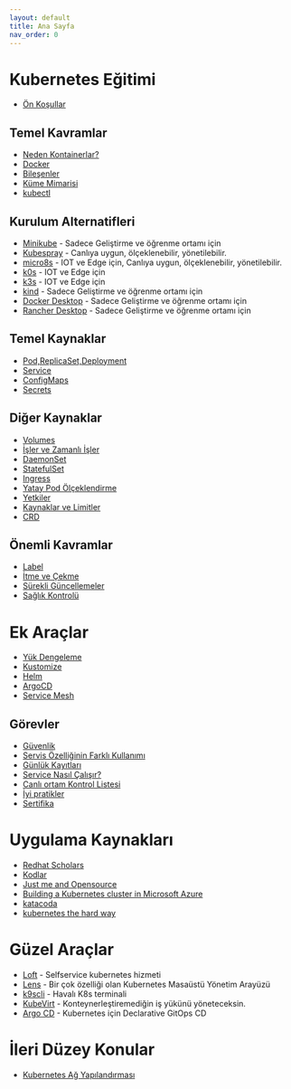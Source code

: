 ```yaml
---
layout: default
title: Ana Sayfa
nav_order: 0
---
```



# Kubernetes Eğitimi
 
* [Ön Koşullar](docs/prerequests.html)

## Temel Kavramlar
* [Neden Kontainerlar?](docs/01-temel-kavramlar/neden.html)
* [Docker](docs/01-temel-kavramlar/docker.html)
* [Bileşenler](docs/01-temel-kavramlar/bilesen.html)
* [Küme Mimarisi](docs/01-temel-kavramlar/mimari.html)
* [kubectl](docs/01-temel-kavramlar/kubectl.html)

## Kurulum Alternatifleri 

* [Minikube](docs/02-kurulum/minikube.html) - Sadece Geliştirme ve öğrenme ortamı için
* [Kubespray](docs/02-kurulum/kubespray.html) - Canlıya uygun, ölçeklenebilir, yönetilebilir. 
* [micro8s](docs/02-kurulum/micro8s.html) - IOT ve Edge için, Canlıya uygun, ölçeklenebilir, yönetilebilir. 
* [k0s](https://github.com/k0sproject/k0s) - IOT ve Edge için
* [k3s](https://k3s.io/) - IOT ve Edge için
* [kind](https://kind.sigs.k8s.io/) - Sadece Geliştirme ve öğrenme ortamı için
* [Docker Desktop](https://www.docker.com/products/docker-desktop) - Sadece Geliştirme ve öğrenme ortamı için
* [Rancher Desktop](https://rancherdesktop.io/) - Sadece Geliştirme ve öğrenme ortamı için

## Temel Kaynaklar

* [Pod,ReplicaSet,Deployment](docs/03-kaynaklar-temel/pod-rs-deployment.html)
* [Service](docs/03-kaynaklar-temel/service.html)
* [ConfigMaps](docs/03-kaynaklar-temel/configmaps.html)
* [Secrets](docs/03-kaynaklar-temel/secrets.html)

## Diğer Kaynaklar

* [Volumes](docs/04-kaynaklar-diger/volumes.html)
* [İşler ve Zamanlı İşler](docs/04-kaynaklar-diger/jobs-cronjobs.html)
* [DaemonSet](docs/04-kaynaklar-diger/daemonsets.html)
* [StatefulSet](docs/04-kaynaklar-diger/statefulsets.html)
* [Ingress](docs/04-kaynaklar-diger/ingress.html)
* [Yatay Pod Ölçeklendirme](docs/04-kaynaklar-diger/hpa.html)
* [Yetkiler](docs/04-kaynaklar-diger/yetkiler.html)
* [Kaynaklar ve Limitler](docs/04-kaynaklar-diger/kaynaklar-limitler.html)
* [CRD](docs/04-kaynaklar-diger/crd.html)

## Önemli Kavramlar
* [Label](docs/05-onemli-kavramlar/label.html)
* [İtme ve Çekme](docs/05-onemli-kavramlar/taints-affinity.html)
* [Sürekli Güncellemeler](docs/05-onemli-kavramlar/surekli-guncellemeler.html)
* [Sağlık Kontrolü](docs/05-onemli-kavramlar/canlilik-hazirlik.html)

# Ek Araçlar
* [Yük Dengeleme](docs/06-ek-araclar/metallb.html)
* [Kustomize](docs/06-ek-araclar/kustomize.html)
* [Helm](docs/06-ek-araclar/helm.html)
* [ArgoCD](docs/06-ek-araclar/argocd.html)
* [Service Mesh](docs/06-ek-araclar/service-mesh.html) 

## Görevler
* [Güvenlik](docs/07-gorevler/güvenlik.html)
* [Servis Özelliğinin Farklı Kullanımı](docs/07-gorevler/lb-dis-servisler.html)
* [Günlük Kayıtları](docs/07-gorevler/logs.html)
* [Service Nasıl Çalışır?](docs/07-gorevler/service-nasil.html)
* [Canlı ortam Kontrol Listesi](docs/07-gorevler/prod_checklist.html)
* [İyi pratikler](docs/07-gorevler/best-practices.html)
* [Sertifika](docs/07-gorevler/cka.html)

# Uygulama Kaynakları

* [Redhat Scholars](https://redhat-scholars.github.io/kubernetes-tutorial/kubernetes-tutorial/index.html)
* [Kodlar](https://github.com/redhat-scholars/kubernetes-tutorial.git) 
* [Just me and Opensource](https://github.com/justmeandopensource/kubernetes/tree/master/yamls)
* [Building a Kubernetes cluster in Microsoft Azure](https://github.com/ksachdeva/k8s-examples)
* [katacoda](https://www.katacoda.com/learn?q=kubernetes&hPP=12&idx=scenarios&p=0&is_v=1)
* [kubernetes the hard way](https://github.com/kelseyhightower/kubernetes-the-hard-way)


# Güzel Araçlar


* [Loft](https://loft.sh/) - Selfservice kubernetes hizmeti
* [Lens](https://k8slens.dev/) - Bir çok özelliği olan Kubernetes Masaüstü Yönetim Arayüzü
* [k9scli](https://k9scli.io/) - Havalı K8s terminali
* [KubeVirt](https://kubevirt.io/) - Konteynerleştiremediğin iş yükünü yöneteceksin.
* [Argo CD](https://argo-cd.readthedocs.io/en/stable/) -  Kubernetes için Declarative GitOps CD 

# İleri Düzey Konular

* [Kubernetes Ağ Yapılandırması](docs/08-ileri-duzey/ag-yapilandirması.html)
